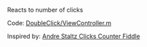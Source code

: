 Reacts to number of clicks

Code: [DoubleClick/ViewController.m](https://github.com/nmtitov/doubleclick/blob/master/DoubleClick/ViewController.m)

Inspired by: [Andre Staltz Clicks Counter Fiddle](http://jsfiddle.net/staltz/4gGgs/27/)
